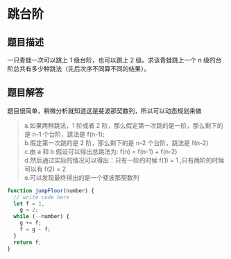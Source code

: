 # 跳台阶

## 题目描述

一只青蛙一次可以跳上 1 级台阶，也可以跳上 2 级。求该青蛙跳上一个 n 级的台阶总共有多少种跳法（先后次序不同算不同的结果）。

## 题目解答

题目很简单，稍微分析就知道这是斐波那契数列，所以可以动态规划来做

> a.如果两种跳法，1 阶或者 2 阶，那么假定第一次跳的是一阶，那么剩下的是 n-1 个台阶，跳法是 f(n-1);  
> b.假定第一次跳的是 2 阶，那么剩下的是 n-2 个台阶，跳法是 f(n-2)  
> c.由 a 和 b 假设可以得出总跳法为: f(n) = f(n-1) + f(n-2)  
> d.然后通过实际的情况可以得出：只有一阶的时候 f(1) = 1 ,只有两阶的时候可以有 f(2) = 2  
> e.可以发现最终得出的是一个斐波那契数列

```javascript
function jumpFloor(number) {
  // write code here
  let f = 1,
    g = 2;
  while (--number) {
    g += f;
    f = g - f;
  }
  return f;
}
```
